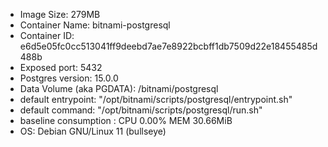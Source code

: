 
- Image Size: 279MB
- Container Name: bitnami-postgresql
- Container ID: e6d5e05fc0cc513041ff9deebd7ae7e8922bcbff1db7509d22e18455485d488b
- Exposed port: 5432
- Postgres version: 15.0.0
- Data Volume (aka PGDATA): /bitnami/postgresql
- default entrypoint: "/opt/bitnami/scripts/postgresql/entrypoint.sh"
- default command: "/opt/bitnami/scripts/postgresql/run.sh"
- baseline consumption : CPU 0.00% MEM 30.66MiB
- OS: Debian GNU/Linux 11 (bullseye)
